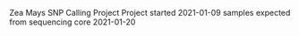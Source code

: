 Zea Mays SNP Calling Project
Project started 2021-01-09
samples expected from sequencing core 2021-01-20
